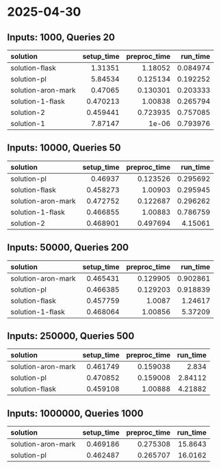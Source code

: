 # 2025-04-30

## Inputs: 1000, Queries 20

| solution           |   setup_time |   preproc_time |   run_time |
|:-------------------|-------------:|---------------:|-----------:|
| solution-flask     |     1.31351  |       1.18052  |   0.084974 |
| solution-pl        |     5.84534  |       0.125134 |   0.192252 |
| solution-aron-mark |     0.47065  |       0.130301 |   0.203333 |
| solution-1-flask   |     0.470213 |       1.00838  |   0.265794 |
| solution-2         |     0.459441 |       0.723935 |   0.757085 |
| solution-1         |     7.87147  |       1e-06    |   0.793976 |

## Inputs: 10000, Queries 50

| solution           |   setup_time |   preproc_time |   run_time |
|:-------------------|-------------:|---------------:|-----------:|
| solution-pl        |     0.46937  |       0.123526 |   0.295692 |
| solution-flask     |     0.458273 |       1.00903  |   0.295945 |
| solution-aron-mark |     0.472752 |       0.122687 |   0.296262 |
| solution-1-flask   |     0.466855 |       1.00883  |   0.786759 |
| solution-2         |     0.468901 |       0.497694 |   4.15061  |

## Inputs: 50000, Queries 200

| solution           |   setup_time |   preproc_time |   run_time |
|:-------------------|-------------:|---------------:|-----------:|
| solution-aron-mark |     0.465431 |       0.129905 |   0.902861 |
| solution-pl        |     0.466385 |       0.129203 |   0.918839 |
| solution-flask     |     0.457759 |       1.0087   |   1.24617  |
| solution-1-flask   |     0.468064 |       1.00856  |   5.37209  |

## Inputs: 250000, Queries 500

| solution           |   setup_time |   preproc_time |   run_time |
|:-------------------|-------------:|---------------:|-----------:|
| solution-aron-mark |     0.461749 |       0.159038 |    2.834   |
| solution-pl        |     0.470852 |       0.159008 |    2.84112 |
| solution-flask     |     0.459108 |       1.00888  |    4.21882 |

## Inputs: 1000000, Queries 1000

| solution           |   setup_time |   preproc_time |   run_time |
|:-------------------|-------------:|---------------:|-----------:|
| solution-aron-mark |     0.469186 |       0.275308 |    15.8643 |
| solution-pl        |     0.462487 |       0.265707 |    16.0162 |